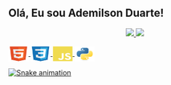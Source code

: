 ## Olá, Eu sou Ademilson Duarte!
<div align="center">
  <a href="https://github.com/Denil100">
  <img height="180em" src="https://github-readme-stats.vercel.app/api?username=Denil100&show_icons=true&theme=dark&include_all_commits=true&count_private=true"/>
  <img height="180em" src="https://github-readme-stats.vercel.app/api/top-langs/?username=Denil100&layout=compact&langs_count=7&theme=dark"/>
</div>
  
  
<div style="display: inline_block"><br>
  
  <img align="center" alt="Denil-HTML" height="30" width="40" src="https://raw.githubusercontent.com/devicons/devicon/master/icons/html5/html5-original.svg">
  <img align="center" alt="Denil-CSS" height="30" width="40" src="https://raw.githubusercontent.com/devicons/devicon/master/icons/css3/css3-original.svg">
  <img align="center" alt="Denil-Js" height="30" width="40" src="https://raw.githubusercontent.com/devicons/devicon/master/icons/javascript/javascript-plain.svg">
  <img align="center" alt="Denil-Python" height="30" width="40" src="https://raw.githubusercontent.com/devicons/devicon/master/icons/python/python-original.svg">

  ![Snake animation](https://github.com/Denil100/Denil100/blob/output/github-contribution-grid-snake.svg)
</div>
  
 
  
